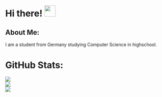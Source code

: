 # Hi there! <img src="https://github.com/TheDudeThatCode/TheDudeThatCode/blob/master/Assets/Hi.gif" width="35" />
## About Me:
I am a student from Germany studying Computer Science in highschool. 

#  GitHub Stats:
![](https://github-readme-stats.vercel.app/api?username=Lynix152&theme=react&hide_border=false&include_all_commits=true&count_private=true)<br/>
![](https://github-readme-streak-stats.herokuapp.com/?user=Lynix152&theme=react&hide_border=false)<br/>
![](https://github-readme-stats.vercel.app/api/top-langs/?username=Lynix152&theme=react&hide_border=false&include_all_commits=true&count_private=true&layout=compact)
